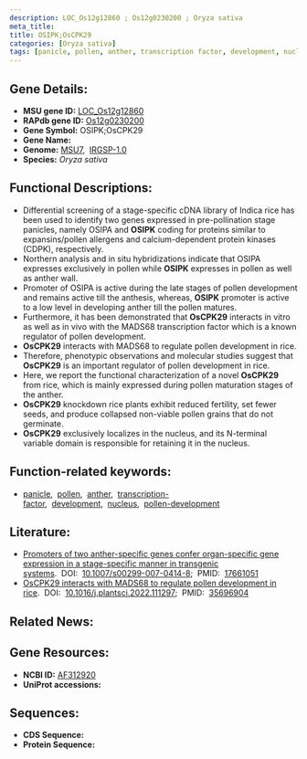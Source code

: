 ```yaml
---
description: LOC_Os12g12860 ; Os12g0230200 ; Oryza sativa
meta_title:
title: OSIPK;OsCPK29
categories: [Oryza sativa]
tags: [panicle, pollen, anther, transcription factor, development, nucleus, pollen development]
---
```


## Gene Details:
- **MSU gene ID:** [LOC_Os12g12860](http://rice.uga.edu/cgi-bin/ORF_infopage.cgi?orf=LOC_Os12g12860)  
- **RAPdb gene ID:** [Os12g0230200](https://rapdb.dna.affrc.go.jp/locus/?name=Os12g0230200)  
- **Gene Symbol:** OSIPK;OsCPK29
- **Gene Name:**
- **Genome:**  [MSU7](http://rice.uga.edu/),&nbsp;&nbsp;[IRGSP-1.0](https://rapdb.dna.affrc.go.jp/download/irgsp1.html)
- **Species:** *Oryza sativa*

## Functional Descriptions:
   - Differential screening of a stage-specific cDNA library of Indica rice has been used to identify two genes expressed in pre-pollination stage panicles, namely OSIPA and **OSIPK** coding for proteins similar to expansins/pollen allergens and calcium-dependent protein kinases (CDPK), respectively.
   - Northern analysis and in situ hybridizations indicate that OSIPA expresses exclusively in pollen while **OSIPK** expresses in pollen as well as anther wall.
   - Promoter of OSIPA is active during the late stages of pollen development and remains active till the anthesis, whereas, **OSIPK** promoter is active to a low level in developing anther till the pollen matures.
   - Furthermore, it has been demonstrated that **OsCPK29** interacts in vitro as well as in vivo with the MADS68 transcription factor which is a known regulator of pollen development.
   - **OsCPK29** interacts with MADS68 to regulate pollen development in rice.
   - Therefore, phenotypic observations and molecular studies suggest that **OsCPK29** is an important regulator of pollen development in rice.
   - Here, we report the functional characterization of a novel **OsCPK29** from rice, which is mainly expressed during pollen maturation stages of the anther.
   - **OsCPK29** knockdown rice plants exhibit reduced fertility, set fewer seeds, and produce collapsed non-viable pollen grains that do not germinate.
   - **OsCPK29** exclusively localizes in the nucleus, and its N-terminal variable domain is responsible for retaining it in the nucleus.

## Function-related keywords:
   - [panicle](/tags/panicle/),&nbsp;&nbsp;[pollen](/tags/pollen/),&nbsp;&nbsp;[anther](/tags/anther/),&nbsp;&nbsp;[transcription-factor](/tags/transcription-factor/),&nbsp;&nbsp;[development](/tags/development/),&nbsp;&nbsp;[nucleus](/tags/nucleus/),&nbsp;&nbsp;[pollen-development](/tags/pollen-development/)

## Literature:
   - [Promoters of two anther-specific genes confer organ-specific gene expression in a stage-specific manner in transgenic systems](https://www.doi.org/10.1007/s00299-007-0414-8).&nbsp;&nbsp;DOI:&nbsp;&nbsp;[10.1007/s00299-007-0414-8](https://www.doi.org/10.1007/s00299-007-0414-8);&nbsp;&nbsp;PMID:&nbsp;&nbsp;[17661051](https://pubmed.ncbi.nlm.nih.gov/17661051/)
   - [OsCPK29 interacts with MADS68 to regulate pollen development in rice](https://www.doi.org/10.1016/j.plantsci.2022.111297).&nbsp;&nbsp;DOI:&nbsp;&nbsp;[10.1016/j.plantsci.2022.111297](https://www.doi.org/10.1016/j.plantsci.2022.111297);&nbsp;&nbsp;PMID:&nbsp;&nbsp;[35696904](https://pubmed.ncbi.nlm.nih.gov/35696904/)

## Related News:

## Gene Resources:
- **NCBI ID:**  [AF312920](http://www.ncbi.nlm.nih.gov/nuccore/AF312920)
- **UniProt accessions:** [](https://www.uniprot.org/uniprotkb//entry)

## Sequences:
- **CDS Sequence:**
- **Protein Sequence:**

